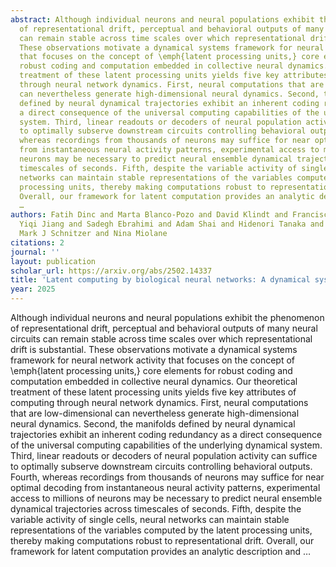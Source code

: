 ```yaml
---
abstract: Although individual neurons and neural populations exhibit the phenomenon
  of representational drift, perceptual and behavioral outputs of many neural circuits
  can remain stable across time scales over which representational drift is substantial.
  These observations motivate a dynamical systems framework for neural network activity
  that focuses on the concept of \emph{latent processing units,} core elements for
  robust coding and computation embedded in collective neural dynamics. Our theoretical
  treatment of these latent processing units yields five key attributes of computing
  through neural network dynamics. First, neural computations that are low-dimensional
  can nevertheless generate high-dimensional neural dynamics. Second, the manifolds
  defined by neural dynamical trajectories exhibit an inherent coding redundancy as
  a direct consequence of the universal computing capabilities of the underlying dynamical
  system. Third, linear readouts or decoders of neural population activity can suffice
  to optimally subserve downstream circuits controlling behavioral outputs. Fourth,
  whereas recordings from thousands of neurons may suffice for near optimal decoding
  from instantaneous neural activity patterns, experimental access to millions of
  neurons may be necessary to predict neural ensemble dynamical trajectories across
  timescales of seconds. Fifth, despite the variable activity of single cells, neural
  networks can maintain stable representations of the variables computed by the latent
  processing units, thereby making computations robust to representational drift.
  Overall, our framework for latent computation provides an analytic description and
  …
authors: Fatih Dinc and Marta Blanco-Pozo and David Klindt and Francisco Acosta and
  Yiqi Jiang and Sadegh Ebrahimi and Adam Shai and Hidenori Tanaka and Peng Yuan and
  Mark J Schnitzer and Nina Miolane
citations: 2
journal: ''
layout: publication
scholar_url: https://arxiv.org/abs/2502.14337
title: 'Latent computing by biological neural networks: A dynamical systems framework'
year: 2025
---
```


Although individual neurons and neural populations exhibit the phenomenon of representational drift, perceptual and behavioral outputs of many neural circuits can remain stable across time scales over which representational drift is substantial. These observations motivate a dynamical systems framework for neural network activity that focuses on the concept of \emph{latent processing units,} core elements for robust coding and computation embedded in collective neural dynamics. Our theoretical treatment of these latent processing units yields five key attributes of computing through neural network dynamics. First, neural computations that are low-dimensional can nevertheless generate high-dimensional neural dynamics. Second, the manifolds defined by neural dynamical trajectories exhibit an inherent coding redundancy as a direct consequence of the universal computing capabilities of the underlying dynamical system. Third, linear readouts or decoders of neural population activity can suffice to optimally subserve downstream circuits controlling behavioral outputs. Fourth, whereas recordings from thousands of neurons may suffice for near optimal decoding from instantaneous neural activity patterns, experimental access to millions of neurons may be necessary to predict neural ensemble dynamical trajectories across timescales of seconds. Fifth, despite the variable activity of single cells, neural networks can maintain stable representations of the variables computed by the latent processing units, thereby making computations robust to representational drift. Overall, our framework for latent computation provides an analytic description and …

